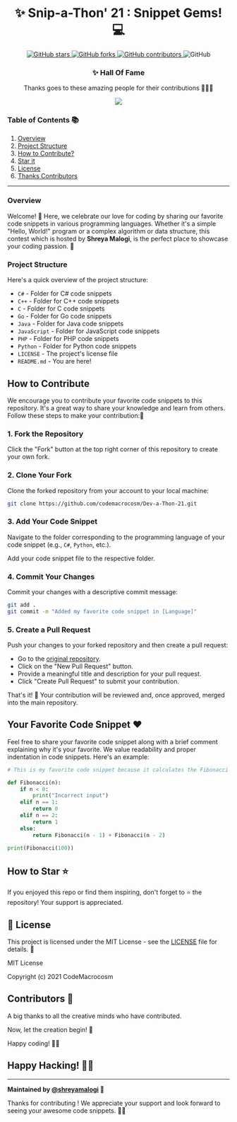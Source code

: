 

<div align="center">

# ✨ Snip-a-Thon' 21 : Snippet Gems! 💻

</div>
<p align="center">
  <a href="https://github.com/CodeMacrocosm/Snip-a-Thon-21/stargazers">
    <img src="https://img.shields.io/github/stars/CodeMacrocosm/Snip-a-Thon-21?style=flat-square" alt="GitHub stars">
  </a>
  <a href="https://github.com/CodeMacrocosm/Snip-a-Thon-21/network">
    <img src="https://img.shields.io/github/forks/CodeMacrocosm/Snip-a-Thon-21?style=flat-square" alt="GitHub forks">
  </a>
  <a href="https://github.com/codemacrocosm/Snip-a-Thon-21/graphs/contributors">
    <img src="https://img.shields.io/github/contributors/codemacrocosm/Snip-a-Thon-21.svg" alt="GitHub contributors">
  </a>
  <img src="https://img.shields.io/github/license/CodeMacrocosm/Snip-a-Thon-21" alt="GitHub">
</p>

<div align="center">

### ✨ Hall Of Fame

Thanks goes to these amazing people for their contributions 🎉🎉🎉

<a href="https://github.com/codeMacrocosm/Snip-a-Thon-21/graphs/contributors">
  <img src="https://contrib.rocks/image?repo=codeMacrocosm/Snip-a-Thon-21" />
</a>

</div>




### Table of Contents 📚

1. [Overview](#overview)
2. [Project Structure](https://github.com/CodeMacrocosm/Snip-a-Thon-21/edit/main/README.md#project-structure)
3. [How to Contribute?](#how-to-contribute)
4. [Star it](#how-to-star-)
5. [License](#-license)
6. [Thanks Contributors](#contributors-)

---


### Overview
Welcome! 🎉 Here, we celebrate our love for coding by sharing our favorite code snippets in various programming languages. Whether it's a simple "Hello, World!" program or a complex algorithm or data structure, this contest which is hosted by **Shreya Malogi**, is the perfect place to showcase your coding passion. 🚀


### Project Structure

Here's a quick overview of the project structure:

- `C#` - Folder for C# code snippets
- `C++` - Folder for C++ code snippets
- `C` - Folder for C code snippets
- `Go` - Folder for Go code snippets
- `Java` - Folder for Java code snippets
- `JavaScript` - Folder for JavaScript code snippets
- `PHP` - Folder for PHP code snippets
- `Python` - Folder for Python code snippets
- `LICENSE` - The project's license file
- `README.md` - You are here!

## How to Contribute 

We encourage you to contribute your favorite code snippets to this repository. It's a great way to share your knowledge and learn from others. Follow these steps to make your contribution:🤝

### 1. Fork the Repository

Click the "Fork" button at the top right corner of this repository to create your own fork.

### 2. Clone Your Fork

Clone the forked repository from your account to your local machine:

```bash
git clone https://github.com/codemacrocosm/Dev-a-Thon-21.git
```

### 3. Add Your Code Snippet

Navigate to the folder corresponding to the programming language of your code snippet (e.g., `C#`, `Python`, etc.).

Add your code snippet file to the respective folder.

### 4. Commit Your Changes

Commit your changes with a descriptive commit message:

```bash
git add .
git commit -m "Added my favorite code snippet in [Language]"
```

### 5. Create a Pull Request

Push your changes to your forked repository and then create a pull request:

- Go to the [original repository](https://github.com/shreyamalogi/Open-Source-Love-Hacktoberfest-2021).
- Click on the "New Pull Request" button.
- Provide a meaningful title and description for your pull request.
- Click "Create Pull Request" to submit your contribution.

That's it! 🎉 Your contribution will be reviewed and, once approved, merged into the main repository.

## Your Favorite Code Snippet ❤️

Feel free to share your favorite code snippet along with a brief comment explaining why it's your favorite. We value readability and proper indentation in code snippets. Here's an example:

```python
# This is my favorite code snippet because it calculates the Fibonacci sequence.

def Fibonacci(n): 
    if n < 0: 
        print("Incorrect input")
    elif n == 1: 
        return 0
    elif n == 2: 
        return 1
    else: 
        return Fibonacci(n - 1) + Fibonacci(n - 2)
  
print(Fibonacci(100))
```



## How to Star ⭐

If you enjoyed this repo or find them inspiring, don't forget to ⭐ the repository! Your support is appreciated.

## 📄 License

This project is licensed under the MIT License - see the [LICENSE](LICENSE) file for details. 📜

MIT License

Copyright (c) 2021 CodeMacrocosm



## Contributors 🙌

A big thanks to all the creative minds who have contributed.

Now, let the creation begin! 🎨

Happy coding! 🚀🎉

## Happy Hacking! 🎃👾



---

**Maintained by [@shreyamalogi](https://github.com/shreyamalogi) 🌟**

Thanks for contributing ! We appreciate your support and look forward to seeing your awesome code snippets. 🚀✨
